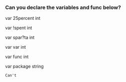 ### Can you declare the variables and func below?

var 25percent int

var !spent int

var spar?ta int

var var int

var func int

var package string

`Can't`